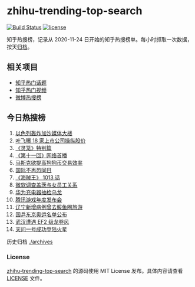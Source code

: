# zhihu-trending-top-search

[![Build Status](https://github.com/justjavac/zhihu-trending-top-search/workflows/ci/badge.svg?branch=main)](https://github.com/justjavac/zhihu-trending-top-search/actions)
[![license](https://img.shields.io/github/license/justjavac/zhihu-trending-top-search)](https://github.com/justjavac/zhihu-trending-top-search/blob/main/LICENSE)

知乎热搜榜，记录从 2020-11-24 日开始的知乎热搜榜单。每小时抓取一次数据，按天[归档](./archives)。

## 相关项目

- [知乎热门话题](https://github.com/justjavac/zhihu-trending-hot-questions)
- [知乎热门视频](https://github.com/justjavac/zhihu-trending-hot-video)
- [微博热搜榜](https://github.com/justjavac/weibo-trending-hot-search)

## 今日热搜榜

<!-- BEGIN -->
<!-- 最后更新时间 Mon May 17 2021 12:15:42 GMT+0800 (China Standard Time) -->

1. [以色列轰炸加沙媒体大楼](https://www.zhihu.com/search?q=以色列)
2. [叶飞曝 18 家上市公司操纵股价](https://www.zhihu.com/search?q=叶飞)
3. [《灵笼》特别篇](https://www.zhihu.com/search?q=灵笼)
4. [《第十一回》网络首播](https://www.zhihu.com/search?q=第十一回)
5. [马斯克欲提高狗狗币交易效率](https://www.zhihu.com/search?q=马斯克)
6. [国际不再恐同日](https://www.zhihu.com/search?q=国际不再恐同日)
7. [《海贼王》 1013 话](https://www.zhihu.com/search?q=海贼王)
8. [微软调查盖茨与女员工关系](https://www.zhihu.com/search?q=比尔盖茨)
9. [华为充电器抽检乌龙](https://www.zhihu.com/search?q=华为充电器)
10. [腾讯游戏年度发布会](https://www.zhihu.com/search?q=腾讯游戏)
11. [辽宁新增病例曾去鲅鱼圈旅游](https://www.zhihu.com/search?q=辽宁新增)
12. [国乒东京奥运名单公布](https://www.zhihu.com/search?q=国乒奥运名单)
13. [武汉遭遇 EF2 级龙卷风](https://www.zhihu.com/search?q=武汉龙卷风)
14. [天问一号成功登陆火星](https://www.zhihu.com/search?q=天问一号)

<!-- END -->

历史归档 [./archives](./archives)

### License

[zhihu-trending-top-search](https://github.com/justjavac/zhihu-trending-top-search)
的源码使用 MIT License 发布。具体内容请查看 [LICENSE](./LICENSE) 文件。
